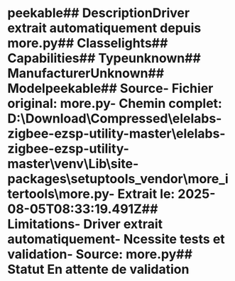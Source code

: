 # peekable##  DescriptionDriver extrait automatiquement depuis more.py##  Classelights##  Capabilities##  Typeunknown##  ManufacturerUnknown##  Modelpeekable##  Source- **Fichier original**: more.py- **Chemin complet**: D:\Download\Compressed\elelabs-zigbee-ezsp-utility-master\elelabs-zigbee-ezsp-utility-master\venv\Lib\site-packages\setuptools\_vendor\more_itertools\more.py- **Extrait le**: 2025-08-05T08:33:19.491Z##  Limitations- Driver extrait automatiquement- Ncessite tests et validation- Source: more.py##  Statut En attente de validation